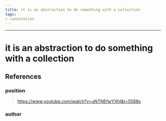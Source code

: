 ```yaml
---
title: it is an abstraction to do something with a collection
tags:
- ✍️annotation
---
```



---

# it is an abstraction to do something with a collection
## References

### position
>  https://www.youtube.com/watch?v=uNTNEfwYXhI&t=5588s
### author
>  
